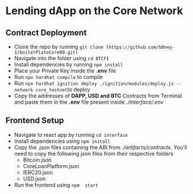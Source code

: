 # Lending dApp on the Core Network

## Contract Deployment

- Clone the repo by running `git clone (https://github.com/b0ney-1/boilerPlateCore00.git)`
- Navigate into the folder using `cd BTCFI`
- Install dependencies by running `npm install`
- Place your Private Key inside the **.env** file
- Run `npx hardhat compile` to compile
- Run `npx hardhat ignition deploy ./ignition/modules/deploy.js --network core_testnet`to deploy
- Copy the addresses of **DAPP, USD and BTC** Contracts from Terminal and paste them in the **.env** file present inside _./interface/.env_

## Frontend Setup

- Navigate to react app by running `cd interface`
- Install dependencies using `npm install`
- Copy the .json files containing the ABI from _./artifacts/contracts_. You'll need to copy the following json files from their respective folders
  - Bitcoin.json
  - CoreLoanPlatform.json
  - IERC20.json
  - USD.json
- Run the frontend using `npm  start`
